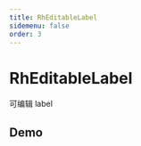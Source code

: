 ```yaml
---
title: RhEditableLabel
sidemenu: false
order: 3
---
```


# RhEditableLabel

可编辑 label

## Demo

<code src="./demo.tsx"/>

<API/>
